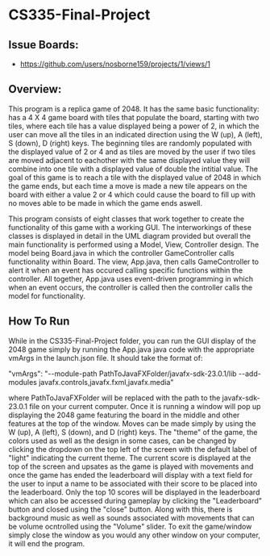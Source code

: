 # CS335-Final-Project

## Issue Boards:
- https://github.com/users/nosborne159/projects/1/views/1

## Overview:
This program is a replica game of 2048. It has the same basic functionality: has a 4 X 4 game board with tiles that populate the board, starting with two tiles, where each tile has a value displayed being a power of 2, in which the user can move all the tiles in an indicated direction using the W (up), A (left), S (down), D (right) keys. The beginning tiles are randomly populated with the displayed value of 2 or 4 and as tiles are moved by the user if two tiles are moved adjacent to eachother with the same displayed value they will combine into one tile with a displayed value of double the intitial value. The goal of this game is to reach a tile with the displayed value of 2048 in which the game ends, but each time a move is made a new tile appears on the board with either a value 2 or 4 which could cause the board to fill up with no moves able to be made in which the game ends aswell.

This program consists of eight classes that work together to create the functionality of this game with a working GUI. The interworkings of these classes is displayed in detail in the UML diagram provided but overall the main functionality is performed using a Model, View, Controller design. The model being Board.java in which the controller GameController calls functionality within Board. The view, App.java, then calls GameController to alert it when an event has occured calling specific functions within the controller. All together, App.java uses event-driven programming in which when an event occurs, the controller is called then the controller calls the model for functionality.

## How To Run
While in the CS335-Final-Project folder, you can run the GUI display of the 2048 game simply by running the App.java java code with the appropriate vmArgs in the launch.json file. It should take the format of:

"vmArgs": "--module-path PathToJavaFXFolder/javafx-sdk-23.0.1/lib --add-modules javafx.controls,javafx.fxml,javafx.media"

where PathToJavaFXFolder will be replaced with the path to the javafx-sdk-23.0.1 file on your current computer. Once it is running a window will pop up displaying the 2048 game featuring the board in the middle and other features at the top of the window. Moves can be made simply by using the  W (up), A (left), S (down), and D (right) keys. The "theme" of the game, the colors used as well as the design in some cases, can be changed by clicking the dropdown on the top left of the screen with the default label of "light" indicating the current theme. The current score is displayed at the top of the screen and upsates as the game is played with movements and once the game has ended the leaderboard will display with a text field for the user to input a name to be associated with their score to be placed into the leaderboard. Only the top 10 scores will be displayed in the leaderboard which can also be accessed during gameplay by clicking the "Leaderboard" button and closed using the "close" button. Along with this, there is background music as well as sounds associated with movements that can be volume ocntrolled using the "Volume" slider. To exit the game/window simply close the window as you would any other window on your computer, it will end the program.
